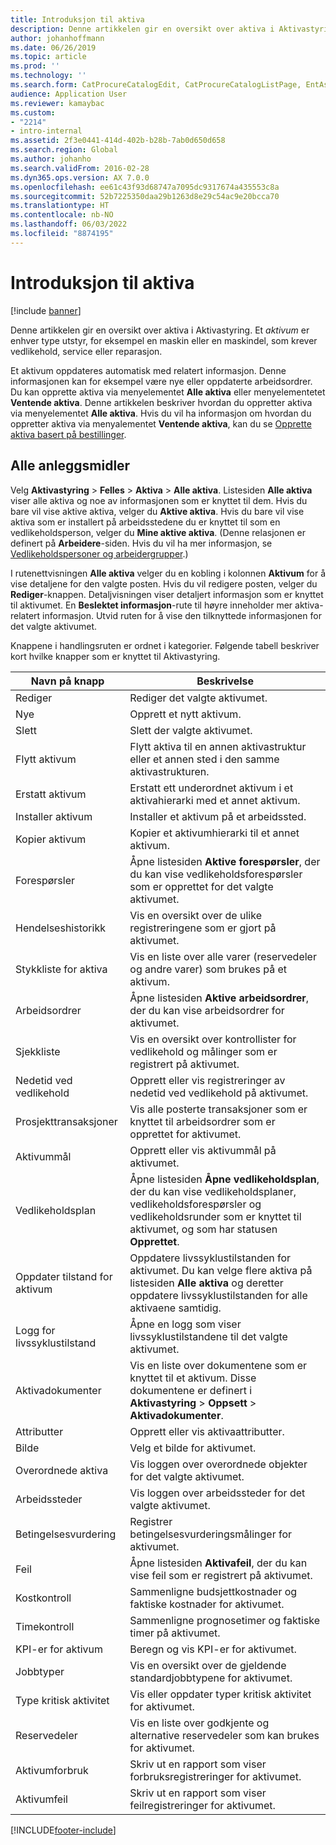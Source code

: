 ```yaml
---
title: Introduksjon til aktiva
description: Denne artikkelen gir en oversikt over aktiva i Aktivastyring.
author: johanhoffmann
ms.date: 06/26/2019
ms.topic: article
ms.prod: ''
ms.technology: ''
ms.search.form: CatProcureCatalogEdit, CatProcureCatalogListPage, EntAssetTimeline, EntAssetObjectTableLookup, EntAssetObjectTableParent, EntAssetObjectOverview, EntAssetObjectImage, EntAssetObjectTable, EntAssetLifecycleStateLog, EntAssetObjectWorkOrderActive, EntAssetObjectAttribute
audience: Application User
ms.reviewer: kamaybac
ms.custom:
- "2214"
- intro-internal
ms.assetid: 2f3e0441-414d-402b-b28b-7ab0d650d658
ms.search.region: Global
ms.author: johanho
ms.search.validFrom: 2016-02-28
ms.dyn365.ops.version: AX 7.0.0
ms.openlocfilehash: ee61c43f93d68747a7095dc9317674a435553c8a
ms.sourcegitcommit: 52b7225350daa29b1263d8e29c54ac9e20bcca70
ms.translationtype: HT
ms.contentlocale: nb-NO
ms.lasthandoff: 06/03/2022
ms.locfileid: "8874195"
---
```

# <a name="introduction-to-assets"></a>Introduksjon til aktiva

[!include [banner](../../includes/banner.md)]

 

Denne artikkelen gir en oversikt over aktiva i Aktivastyring. Et *aktivum* er enhver type utstyr, for eksempel en maskin eller en maskindel, som krever vedlikehold, service eller reparasjon.

Et aktivum oppdateres automatisk med relatert informasjon. Denne informasjonen kan for eksempel være nye eller oppdaterte arbeidsordrer. Du kan opprette aktiva via menyelementet **Alle aktiva** eller menyelementetet **Ventende aktiva**. Denne artikkelen beskriver hvordan du oppretter aktiva via menyelementet **Alle aktiva**. Hvis du vil ha informasjon om hvordan du oppretter aktiva via menyalementet **Ventende aktiva**, kan du se [Opprette aktiva basert på bestillinger](../objects/create-objects-based-on-purchase-orders.md).

## <a name="all-assets"></a>Alle anleggsmidler

Velg **Aktivastyring** \> **Felles** \> **Aktiva** \> **Alle aktiva**. Listesiden **Alle aktiva** viser alle aktiva og noe av informasjonen som er knyttet til dem. Hvis du bare vil vise aktive aktiva, velger du **Aktive aktiva**. Hvis du bare vil vise aktiva som er installert på arbeidsstedene du er knyttet til som en vedlikeholdsperson, velger du **Mine aktive aktiva**. (Denne relasjonen er definert på **Arbeidere**-siden. Hvis du vil ha mer informasjon, se [Vedlikeholdspersoner og arbeidergrupper](../setup-for-objects/workers-and-worker-groups.md).)

I rutenettvisningen **Alle aktiva** velger du en kobling i kolonnen **Aktivum** for å vise detaljene for den valgte posten. Hvis du vil redigere posten, velger du **Rediger**-knappen. Detaljvisningen viser detaljert informasjon som er knyttet til aktivumet. En **Beslektet informasjon**-rute til høyre inneholder mer aktiva-relatert informasjon. Utvid ruten for å vise den tilknyttede informasjonen for det valgte aktivumet.

Knappene i handlingsruten er ordnet i kategorier. Følgende tabell beskriver kort hvilke knapper som er knyttet til Aktivastyring.

| Navn på knapp          | Beskrivelse                                                                                                                                                       |
|----------------------|-------------------------------------------------------------------------------------------------------------------------------------------------------------------|
| Rediger                 | Rediger det valgte aktivumet.                                                                                                                                         |
| Nye                  | Opprett et nytt aktivum.                                                                                                                                                |
| Slett               | Slett der valgte aktivumet.                                                                                                                                       |
| Flytt aktivum           | Flytt aktiva til en annen aktivastruktur eller et annen sted i den samme aktivastrukturen.                                                                                         |
| Erstatt aktivum        | Erstatt ett underordnet aktivum i et aktivahierarki med et annet aktivum.                                                                                                  |
| Installer aktivum        | Installer et aktivum på et arbeidssted.                                                                                                                          |
| Kopier aktivum           | Kopier et aktivumhierarki til et annet aktivum.                                                                                                                          |
| Forespørsler             | Åpne listesiden **Aktive forespørsler**, der du kan vise vedlikeholdsforespørsler som er opprettet for det valgte aktivumet.                                                                         |
| Hendelseshistorikk        | Vis en oversikt over de ulike registreringene som er gjort på aktivumet.                                                                                                         |
| Stykkliste for aktiva            | Vis en liste over alle varer (reservedeler og andre varer) som brukes på et aktivum.                                                                                  |
| Arbeidsordrer          | Åpne listesiden **Aktive arbeidsordrer**, der du kan vise arbeidsordrer for aktivumet.                                                                                        |
| Sjekkliste            | Vis en oversikt over kontrollister for vedlikehold og målinger som er registrert på aktivumet.                                                                                                 |
| Nedetid ved vedlikehold | Opprett eller vis registreringer av nedetid ved vedlikehold på aktivumet.                                                                                                       |
| Prosjekttransaksjoner | Vis alle posterte transaksjoner som er knyttet til arbeidsordrer som er opprettet for aktivumet.                                                                                       |
| Aktivummål       | Opprett eller vis aktivummål på aktivumet.                                                                                                               |
| Vedlikeholdsplan | Åpne listesiden **Åpne vedlikeholdsplan**, der du kan vise vedlikeholdsplaner, vedlikeholdsforespørsler og vedlikeholdsrunder som er knyttet til aktivumet, og som har statusen **Opprettet**. |
| Oppdater tilstand for aktivum   | Oppdatere livssyklustilstanden for aktivumet. Du kan velge flere aktiva på listesiden **Alle aktiva** og deretter oppdatere livssyklustilstanden for alle aktivaene samtidig.              |
| Logg for livssyklustilstand  | Åpne en logg som viser livssyklustilstandene til det valgte aktivumet.                                                                                                                 |
| Aktivadokumenter      | Vis en liste over dokumentene som er knyttet til et aktivum. Disse dokumentene er definert i **Aktivastyring** \> **Oppsett** \> **Aktivadokumenter**.                 |
| Attributter           | Opprett eller vis aktivaattributter.                                                                                                                             |
| Bilde                | Velg et bilde for aktivumet.                                                                                                                                   |
| Overordnede aktiva        | Vis loggen over overordnede objekter for det valgte aktivumet.                                                                                                                |
| Arbeidssteder | Vis loggen over arbeidssteder for det valgte aktivumet.                                                                                                          |
| Betingelsesvurdering | Registrer betingelsesvurderingsmålinger for aktivumet.                                                                                                         |
| Feil               | Åpne listesiden **Aktivafeil**, der du kan vise feil som er registrert på aktivumet.                                                                                             |
| Kostkontroll         | Sammenligne budsjettkostnader og faktiske kostnader for aktivumet.                                                                                                              |
| Timekontroll         | Sammenligne prognosetimer og faktiske timer på aktivumet.                                                                                                              |
| KPI-er for aktivum           | Beregn og vis KPI-er for aktivumet.                                                                                              |
| Jobbtyper            | Vis en oversikt over de gjeldende standardjobbtypene for aktivumet.                                                                                                            |
| Type kritisk aktivitet    | Vis eller oppdater typer kritisk aktivitet for aktivumet.                                                                                                                              |
| Reservedeler          | Vis en liste over godkjente og alternative reservedeler som kan brukes for aktivumet.                                                                               |
| Aktivumforbruk    | Skriv ut en rapport som viser forbruksregistreringer for aktivumet.                                                                                                |
| Aktivumfeil          | Skriv ut en rapport som viser feilregistreringer for aktivumet.                                                                                                      |


[!INCLUDE[footer-include](../../../includes/footer-banner.md)]